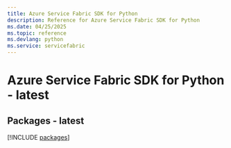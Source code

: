 ```yaml
---
title: Azure Service Fabric SDK for Python
description: Reference for Azure Service Fabric SDK for Python
ms.date: 04/25/2025
ms.topic: reference
ms.devlang: python
ms.service: servicefabric
---
```

# Azure Service Fabric SDK for Python - latest
## Packages - latest
[!INCLUDE [packages](service-fabric-index.md)]